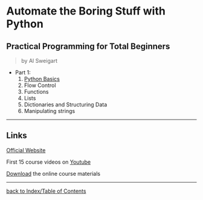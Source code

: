 # Automate the Boring Stuff with Python
## Practical Programming for Total Beginners
> by Al Sweigart
  
* Part 1:
    1. [Python Basics](atbswp1.md)
    2. Flow Control
    3. Functions
    4. Lists
    5. Dictionaries and Structuring Data
    6. Manipulating strings
---
## Links

[Official Website](https://automatetheboringstuff.com/)

First 15 course videos on [Youtube](https://www.youtube.com/watch?v=1F_OgqRuSdI&list=PL0-84-yl1fUnRuXGFe_F7qSH1LEnn9LkW)

[Download](https://www.nostarch.com/download/Automate_the_Boring_Stuff_onlinematerials.zip) the online course materials

---
[back to Index/Table of Contents](index.md)

